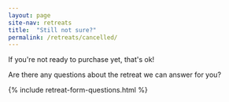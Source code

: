 ```yaml
---
layout: page
site-nav: retreats
title:  "Still not sure?"
permalink: /retreats/cancelled/
---
```


<p class="center u-text-center">If you're not ready to purchase yet, that's ok!</p>

<p class="center u-text-center">Are there any questions about the retreat we can answer for you?</p>

{% include retreat-form-questions.html %}